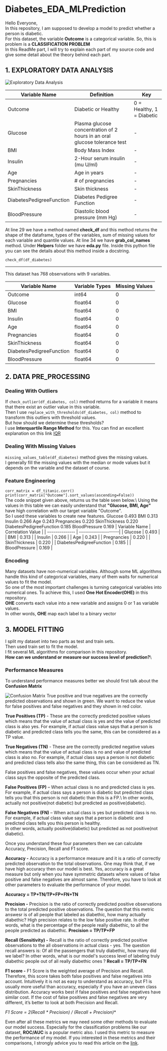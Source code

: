 # Diabetes_EDA_MLPrediction

Hello Everyone,\
In this repository, I am supposed to develop a model to predict whether a person is diabetic.\
For this dataset, the variable **Outcome** is a categorical variable. So, this is problem is a **CLASSIFICATION PROBLEM**\
In this ReadMe part, I will try to explain each part of my source code and give some detail about the theory behind each part.

## 1. EXPLORATORY DATA ANALYSIS
![Exploratory Data Analysis](https://media-exp1.licdn.com/dms/image/C4E12AQHlhF7SooEmDA/article-cover_image-shrink_600_2000/0/1602837697395?e=1632960000&v=beta&t=PStG3FAslTNIMW4_W2D4C3kUG5qGHFbs0nfNbIyL8uI)

|  Variable Name |        Definition    |            Key           |
| -------------- | ---------------------| -------------------------|
|   Outcome      |  Diabetic or Healthy |0 = Healthy, 1 = Diabetic |
|   Glucose       | Plasma glucose concentration of 2 hours in an oral glucose tolerance test | - |
|   BMI         |  Body Mass Index |             -            |
|   Insulin          |2-Hour serum insulin (mu U/ml)|       -     |
|   Age          |      Age in years    |             -            |
|   Pregnancies        |# of pregnancies|             -            |
|   SkinThickness        |Skin thickness|             -            |
|   DiabetesPedigreeFunction       |Diabetes Pedigree Function |             -            |
|   BloodPressure         |      Diastolic blood pressure (mm Hg)  |             -            |

At line 29 we have a method named **check_df** and this method returns the shape of the dataframe, types of the variables, sum of missing values for each variable and quantile values.
At line 34 we have **grab_col_names** method. Under **Helpers** folder we have **eda.py** file. Inside this python file you can see the details about this method inside a docstring.

`check_df(df_diabetes)`
- - -
This dataset has 768 observations with 9 variables.

|  Variable Name |   Variable Types | Missing Values |
| -------------- | ---------------- | ---------------|
|   Outcome  |      int64       |       0        |
|   Glucose     |    float64       |       0        |
|   BMI       |      float64       |       0        |
|   Insulin         |      float64      |       0        |
|   Age          |      float64      |       0        |
|   Pregnancies          |      float64     |     0        |
|   SkinThickness        |      float64      |       0        |
|   DiabetesPedigreeFunction        |      float64       |       0        |
|   BloodPressure       |      float64      |       0        |

## 2. DATA PRE_PROCESSING
   
   ### Dealing With Outliers
   If `check_outlier(df_diabetes, col)` method returns for a variable it means that there exist an outlier value in this variable.\
   Then I use `replace_with_thresholds(df_diabetes, col)` method to transform this outliers with threshold values.\
   But how should we determine these thresholds?\
   I use **Interquartile Range Method** for this. You can find an excellent explanation on this link [IQR](https://online.stat.psu.edu/stat200/lesson/3/3.2)
   
   ### Dealing With Missing Values
   `missing_values_table(df_diabetes)` method gives the missing values.\
   I generally fill the missing values with the median or mode values but it depends on the variable and the dataset of course.
    
  ### Feature Engineering
  `
  corr_matrix = df_titanic.corr()
  print(corr_matrix["Outcome"].sort_values(ascending=False))
  `\
  The code snippet given above, returns us the table seen below.\ 
  Using the values in this table we can easily understand that **"Glucose, BMI, Age"** have high correlation with our target variable "Outcome".\
  So I used these variables to create new features.
  Glucose                    0.493
BMI                        0.313
Insulin                    0.266
Age                        0.243
Pregnancies                0.220
SkinThickness              0.220
DiabetesPedigreeFunction   0.185
BloodPressure              0.169
|  Variable Name |   Correlation Value |
| -------------- | --------------------| 
| Glucose    |      0.493       | 
|   BMI     |      0.313       | 
|   Insulin       |      0.266       | 
|   Age     |      0.243       | 
|   Pregnancies      |      0.220       |
|   SkinThickness  |      0.220       | 
|   DiabetesPedigreeFunction  |      0.185       | 
|   BloodPressure  |      0.169       | 

  ### Encoding
  
  Many datasets have non-numerical variables. Although some ML algorithms handle this kind
  of categorical variables, many of them waits for numerical values to fit the model.\
  So one of the most important challenges is turning categorical variables into numerical ones. To achieve this, I used **One Hot Encoder(OHE)** in this repository.\
  **OHE** converts each value into a new variable and assigns 0 or 1 as variable values.\
  In other words, **OHE** map each label to a binary vector
  
## 3. MODEL FITTING
I split my dataset into two parts as test and train sets.\
Then used train set to fit the model.\
I fit several ML algorithms for comparison in this repository.\
**How can we understand or measure our success level of prediction?**\
  ### Performance Measures
  To understand performance measures better we should first talk about the **Confusion Matrix** 
      
  ![Confusion Matrix](https://miro.medium.com/max/1000/1*fxiTNIgOyvAombPJx5KGeA.png)
  True positive and true negatives are the correctly predicted observations and shown in green. 
  We want to reduce the value for false positives and false negatives and they shown in red color.

  **True Positives (TP)** - These are the correctly predicted positive values which means that the value of actual class is yes and the value of predicted class is also yes. 
  For example, if actual class value says that a person is diabetic and predicted class tells you the same, this can be considered as a TP value.    
  
  **True Negatives (TN)** - These are the correctly predicted negative values which means that the value of actual class is no and value of predicted class is also no. 
  For example, if actual class says a person is not diabetic and predicted class tells also the same thing, this can be considered as TN.

  False positives and false negatives, these values occur when your actual class says the opposite of the predicted class.

  **False Positives (FP)** – When actual class is no and predicted class is yes. 
  For example, if actual class says a person is diabetic but predicted class tells you that this person is not diabetic than this is a FP.\ 
  In other words, actually not positive(not diabetic) but predicted as positive(diabetic).
  
  **False Negatives (FN)** – When actual class is yes but predicted class is no. 
  For example, if actual class value says that a person is diabetic and predicted class tells you this person is healthy.\
  In other words, actually positive(diabetic) but predicted as not positive(not diabetic).

  Once you understand these four parameters then we can calculate Accuracy, Precision, Recall and F1 score.

  **Accuracy -** Accuracy is a performance measure and it is a ratio of correctly predicted observation to the total observations. 
  One may think that, if we have high accuracy then our model is best. Yes, accuracy is a great measure but only when you have symmetric datasets where values of false positive and false negatives are almost same. Therefore, you have to look at other parameters to evaluate the performance of your model.

  **Accuracy = TP+TN/TP+FP+FN+TN**

  **Precision -** Precision is the ratio of correctly predicted positive observations to the total predicted positive observations. 
  The question that this metric answesr is of all people that labeled as diabethic, how many actually diabethic? High precision relates to the low false positive rate.
  In other words, what is the percentage of the people really diabethic, to all the people predicted as diabethic.
  **Precision = TP/TP+FP**

  **Recall (Sensitivity) -** Recall is the ratio of correctly predicted positive observations to the all observations in actual class - yes. 
  The question recall answers is: Of all the passengers that truly diabethic, how many did we label?
  In other words, what is our model's success level of labeling truly diabethic people out of all really diabethic ones ? 
  **Recall = TP/TP+FN**

  **F1 score -** F1 Score is the weighted average of Precision and Recall. Therefore, this score takes both false positives and false negatives into account. Intuitively it is not as easy to understand as accuracy, but F1 is usually more useful than accuracy, especially if you have an uneven class distribution. Accuracy works best if false positives and false negatives have similar cost. If the cost of false positives and false negatives are very different, it’s better to look at both Precision and Recall.

  **F1 Score = 2*(Recall * Precision) / (Recall + Precision)**
  
  Even after all these metrics we may need some other methods to evaluate our model success. Especially for the classification problems like our dataset, **ROC/AUC** is a popular metric also.
  I used this metric to measure the performance of my model. If you interested in these metrics and their comparisons, I strongly advice you to read this article on the [link](https://neptune.ai/blog/f1-score-accuracy-roc-auc-pr-auc).
  
  
  
  
